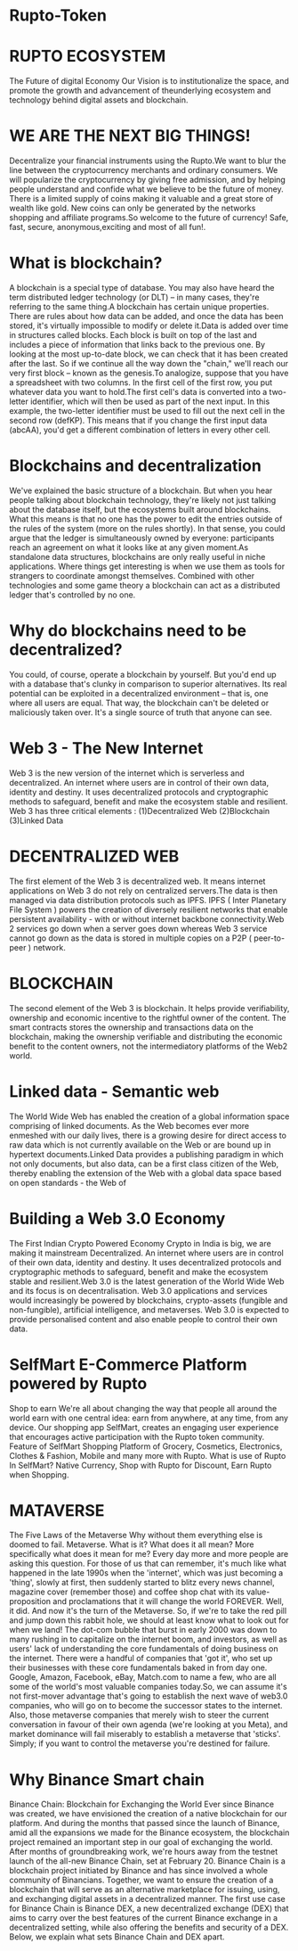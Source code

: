 # Rupto-Token
<h1>RUPTO ECOSYSTEM </h1>
The Future of digital Economy
           Our Vision is to institutionalize the space, and promote the growth and advancement of theunderlying ecosystem and technology behind digital assets and blockchain.
           
 <h1>WE ARE THE NEXT BIG THINGS!</h1>
 Decentralize your financial instruments using the Rupto.We want to blur the line between the cryptocurrency merchants and ordinary consumers. We will popularize the cryptocurrency by giving free admission, and by helping people understand and confide what we believe to be the future of money. There is a limited supply of coins making it valuable and a great store of wealth like gold. New coins can only be generated by the networks shopping and affiliate programs.So welcome to the future of currency! Safe, fast, secure, anonymous,exciting and most of all fun!.
 
 <h1>What is blockchain?</h1>
 A blockchain is a special type of database. You may also have heard the term distributed ledger technology (or DLT) – in many cases, they're referring to the same thing.A blockchain has certain unique properties. There are rules about how data can be added, and once the data has been stored, it's virtually impossible to modify or delete it.Data is added over time in structures called blocks. Each block is built on top of the last and includes a piece of information that links back to the previous one. By looking at the most up-to-date block, we can check that it has been created after the last. So if we continue all the way down the "chain," we'll reach our very first block – known as the genesis.To analogize, suppose that you have a spreadsheet with two columns. In the first cell of the first row, you put whatever data you want to hold.The first cell's data is converted into a two-letter identifier, which will then be used as part of the next input. In this example, the two-letter identifier must be used to fill out the next cell in the second row (defKP). This means that if you change the first input data (abcAA), you'd get a different combination of letters in every other cell.
 
 <h1>Blockchains and decentralization </h1>
 We've explained the basic structure of a blockchain. But when you hear people talking about blockchain technology, they're likely not just talking about the database itself, but the ecosystems built around blockchains. What this means is that no one has the power to edit the entries outside of the rules of the system (more on the rules shortly). In that sense, you could argue that the ledger is simultaneously owned by everyone: participants reach an agreement on what it looks like at any given moment.As standalone data structures, blockchains are only really useful in niche applications. Where things get interesting is when we use them as tools for strangers to coordinate amongst themselves. Combined with other technologies and some game theory a blockchain can act as a distributed ledger that's controlled by no one.
 
 <h1>Why do blockchains need to be decentralized?</h1>
 You could, of course, operate a blockchain by yourself. But you'd end up with a database that's clunky in comparison to superior alternatives. Its real potential can be exploited in a decentralized environment – that is, one where all users are equal. That way, the blockchain can't be deleted or maliciously taken over. It's a single source of truth that anyone can see.
 
 <h1>Web 3 - The New Internet </h1>
 Web 3 is the new version of the internet which is serverless and decentralized. An internet where users are in control of their own data, identity and destiny. It uses decentralized protocols and cryptographic methods to safeguard, benefit and make the ecosystem stable and resilient.
 Web 3 has three critical elements :
 (1)Decentralized Web 
 (2)Blockchain
 (3)Linked Data
 
 <h1>DECENTRALIZED WEB </h1>
 The first element of the Web 3 is decentralized web. It means internet applications on Web 3 do not rely on centralized servers.The data is then managed via data distribution protocols such as IPFS. IPFS ( Inter Planetary File System ) powers the creation of diversely resilient networks that enable persistent availability -
with or without internet backbone connectivity.Web 2 services go down when a server goes down whereas Web 3 service cannot go down as the data is stored in multiple copies on a P2P ( peer-to-peer ) network.

<h1>BLOCKCHAIN </h1>
The second element of the Web 3 is blockchain. It helps provide verifiability, ownership and economic incentive to the rightful owner of the content.
The smart contracts stores the ownership and transactions data on the blockchain, making the ownership verifiable and distributing the economic benefit to the content owners, not the intermediatory platforms of the Web2 world.

<h1>Linked data - Semantic web </h1>
The World Wide Web has enabled the creation of a global information space comprising of linked documents. As the Web becomes ever more enmeshed with our daily lives, there is a growing desire for direct access to raw data which is not currently available on the Web or are bound up in hypertext documents.Linked Data provides a publishing paradigm in which not only documents, but also data, can be a first class citizen of the Web, thereby enabling the extension of the Web with a global data space based on open standards - the Web of

<h1>Building a Web 3.0 Economy </h1>
The First Indian Crypto Powered Economy Crypto in India is big, we are making it mainstream Decentralized. An internet where users are in control of their own data,
identity and destiny. It uses decentralized protocols and cryptographic methods to safeguard, benefit and make the ecosystem stable and resilient.Web 3.0 is the latest generation of the World Wide Web and its focus is on decentralisation. Web 3.0 applications and services would increasingly be powered by blockchains, crypto-assets (fungible and non-fungible), artificial intelligence, and metaverses. Web 3.0 is expected to provide personalised content and also enable people to control their own data.

<h1>SelfMart E-Commerce Platform powered by Rupto </h1>
Shop to earn We're all about changing the way that people all around the world earn with one central idea: earn from anywhere, at any time, from any device. Our shopping app SelfMart, creates an engaging user experience that encourages active participation with the Rupto token community.
Feature of SelfMart
Shopping Platform of Grocery, Cosmetics, Electronics, Clothes & Fashion, Mobile and many more with Rupto.
What is use of Rupto In SelfMart?
Native Currency, Shop with Rupto for Discount, Earn Rupto when Shopping.

<h1>MATAVERSE </h1>
The Five Laws of the Metaverse Why without them everything else is doomed to fail.
Metaverse. What is it? What does it all mean? More specifically what does it mean for me? Every day more and more people are asking this question. For those of us that
can remember, it's much like what happened in the late 1990s when the 'internet', which was just becoming a 'thing', slowly at first, then suddenly started to blitz every news channel, magazine cover (remember those) and coffee shop chat with its value-proposition and proclamations that it will change the world FOREVER. Well, it
did. And now it's the turn of the Metaverse.
                                           So, if we're to take the red pill and jump down this rabbit hole, we should at least know what to look out for when we land! The dot-com bubble that burst in early 2000 was down to many rushing in to capitalize on the internet boom, and investors, as well as users' lack of understanding the core fundamentals of doing business on the internet. There were a handful of companies that 'got it', who set up their businesses with these core fundamentals baked in from day one. Google, Amazon, Facebook, eBay, Match.com to name a few, who are all some of the world's most valuable companies today.So, we can assume it's not first-mover advantage that's going to establish the next wave of web3.0 companies, who will go on to become the successor states to the internet. Also, those metaverse companies that merely wish to steer the current conversation in favour of their own agenda (we're looking at you Meta), and market dominance will fail miserably to establish a metaverse that 'sticks'. Simply; if you want to control the metaverse you're destined for failure.
                                           
<h1>Why Binance Smart chain </h1>
Binance Chain: Blockchain for Exchanging the World
Ever since Binance was created, we have envisioned the creation of a native blockchain for our platform. And during the months that passed since the launch of Binance, amid all the expansions we made for the Binance ecosystem, the blockchain project remained an important step in our goal of exchanging the world. After months of groundbreaking work, we're hours away from the testnet launch of the all-new Binance Chain, set at February 20.
                                                      Binance Chain is a blockchain project initiated by Binance and has since involved a whole community of Binancians. Together, we want to ensure the creation of a blockchain that will serve as an alternative marketplace for issuing, using, and exchanging digital assets in a decentralized manner. The first use case for Binance Chain is Binance DEX, a new decentralized exchange (DEX) that aims to carry over the best features of the current Binance exchange in a decentralized setting, while also offering the benefits and security of a DEX. Below, we explain what sets Binance Chain
and DEX apart.           
